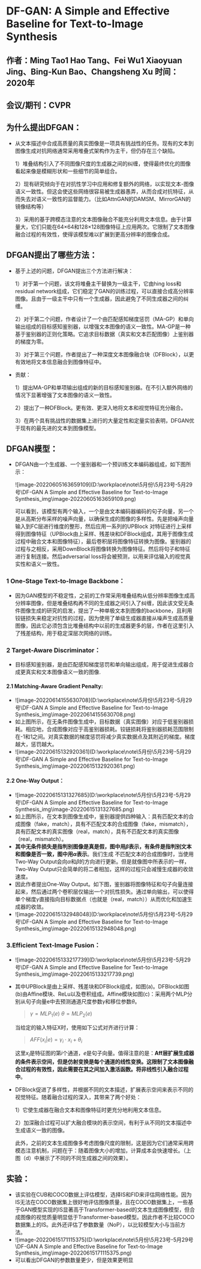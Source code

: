 # DF-GAN: A Simple and Effective Baseline for Text-to-Image Synthesis

## 作者：Ming Tao1 Hao Tang、Fei Wu1 Xiaoyuan Jing、Bing-Kun Bao、Changsheng Xu 时间：2020年

## 会议/期刊：CVPR

## 为什么提出DFGAN：

- 从文本描述中合成高质量的真实图像是一项具有挑战性的任务。现有的文本到图像生成对抗网络通常采用堆叠式架构作为主干，但仍存在三个缺陷。

  1）堆叠结构引入了不同图像尺度的生成器之间的纠缠，使得最终优化的图像看起来像是模糊形状和一些细节的简单组合。

  2）现有研究倾向于在对抗性学习中应用和修复额外的网络，以实现文本-图像语义一致性。但这会使这些网络很容易被生成器愚弄，从而合成对抗特征，从而失去对语义一致性的监督能力。（比如AttnGAN的DAMSM、MirrorGAN的镜像结构等）

  3）采用的基于跨模态注意的文本图像融合不能充分利用文本信息。由于计算量大，它们只能在64×64和128×128图像特征上应用两次。它限制了文本图像融合过程的有效性，使得该模型难以扩展到更高分辨率的图像合成。

## DFGAN提出了哪些方法：

- 基于上述的问题，DFGAN提出三个方法进行解决：

  1）对于第一个问题，该文将堆叠主干替换为一级主干，它由hing loss和residual network组成，它们稳定了GAN的训练过程，可以直接合成高分辨率图像。且由于一级主干中只有一个生成器，因此避免了不同生成器之间的纠缠。
  
  2）对于第二个问题，作者设计了一个由匹配感知梯度惩罚（MA-GP）和单向输出组成的目标感知鉴别器，以增强文本图像的语义一致性。MA-GP是一种基于鉴别器的正则化策略。它追求目标数据（真实和文本匹配图像）上鉴别器的梯度为零。
  
  3）对于第三个问题，作者提出了一种深度文本图像融合块（DFBlock），以更有效地将文本信息融合到图像特征中。

- 贡献：

  1）提出MA-GP和单项输出组成的新的目标感知鉴别器。在不引入额外网络的情况下显著增强了文本图像的语义一致性。

  2）提出了一种DFBlock。更有效、更深入地将文本和视觉特征充分融合。

  3）在两个具有挑战性的数据集上进行的大量定性和定量实验表明，DFGAN优于现有的最先进的文本到图像模型。

## DFGAN模型：

- DFGAN由一个生成器、一个鉴别器和一个预训练文本编码器组成，如下图所示：

  ![image-20220605163659109](D:\workplace\note\5月份\5月23号-5月29号\DF-GAN A Simple and Effective Baseline for Text-to-Image Synthesis_img\image-20220605163659109.png)

  可以看到，该模型有两个输入，一个是由文本编码器编码的句子向量，另一个是从高斯分布采样的噪声向量，以确保生成的图像的多样性。先是把噪声向量输入到FC层进行维度的整形，然后应用一系列的UPBlock 对特征进行上采样得到图像特征（UPBlock由上采样、残差块和DFBlock组成，其用于图像生成过程中融合文本和图像特征），最后卷积层将图像特征转换为图像。鉴别器的过程与之相反，采用DownBlock将图像转换为图像特征。然后将句子和特征进行复制连接。然后adversarial loss将会被预测，以用来评估输入的视觉真实性和语义一致性。

### 1 One-Stage Text-to-Image Backbone：

- 因为GAN模型的不稳定性，之前的工作常采用堆叠结构从低分辨率图像生成高分辨率图像，但是堆叠结构再不同的生成器之间引入了纠缠，因此该文受无条件图像生成的研究的启发，提出了一种单极文本到图像的backbone，且利用铰链损失来稳定对抗性的过程，因为使用了单级生成器直接从噪声生成高质量图像，因此它必须包含比堆叠结构中以前的生成器更多的层，作者在这里引入了残差结构，用于稳定深层次网络的训练。

### 2 Target-Aware Discriminator：

- 目标感知鉴别器，是由匹配感知梯度惩罚和单向输出组成，用于促进生成器合成更真实和文本图像语义一致的图像.

#### 2.1  Matching-Aware Gradient Penalty:

- ![image-20220614155630708](D:\workplace\note\5月份\5月23号-5月29号\DF-GAN A Simple and Effective Baseline for Text-to-Image Synthesis_img\image-20220614155630708.png)
- 如上图所示，在无条件图像生成中，目标数据（真实图像）对应于低鉴别器损耗。相应地，合成图像对应于高鉴别器损耗。铰链损耗将鉴别器损耗范围限制在-1和1之间。对真实数据的梯度惩罚将减少真实数据点及其附近的梯度。梯度越大，惩罚越大。
- ![image-20220615132920361](D:\workplace\note\5月份\5月23号-5月29号\DF-GAN A Simple and Effective Baseline for Text-to-Image Synthesis_img\image-20220615132920361.png)

#### 2.2 One-Way Output：

- ![image-20220615131327685](D:\workplace\note\5月份\5月23号-5月29号\DF-GAN A Simple and Effective Baseline for Text-to-Image Synthesis_img\image-20220615131327685.png)
- 如上图所示，在文本到图像生成中，鉴别器提供四种输入：具有匹配文本的合成图像（fake，match），具有不匹配文本的合成图像（fake，mismatch），具有匹配文本的真实图像（real，match），具有不匹配文本的真实图像（real，mismatch）。
- **其中无条件损失是指判别图像是真是假，图中用$\beta$表示，有条件是指判别文本和图像是否一致，图中用$\alpha$表示**。我们生成 不匹配文本的合成图像时，当使用Two-Way Output会向$\alpha$和$\beta$的方向进行更新。但是就像图中所表示的一样，Two-Way Output只会简单的将二者相加，这样的过程只会减慢生成器的收敛速度。
- 因此作者提出One-Way Output。如下图，鉴别器将图像特征和句子向量连接起来，然后通过两个卷积层仅输出一个对抗性损失。通过单向输出，可以使得单个梯度$\gamma$直接指向目标数据点（也就是（real，match））从而优化和加速生成器的收敛。
- ![image-20220615132948048](D:\workplace\note\5月份\5月23号-5月29号\DF-GAN A Simple and Effective Baseline for Text-to-Image Synthesis_img\image-20220615132948048.png)

### 3.Efficient Text-Image Fusion：

- ![image-20220615133217739](D:\workplace\note\5月份\5月23号-5月29号\DF-GAN A Simple and Effective Baseline for Text-to-Image Synthesis_img\image-20220615133217739.png)

- 其中UPBlock是由上采样、残差块和DFBlock组成，如图(a)。DFBlock如图(b)由Affine模块、ReLu以及卷积组成。Affine模块如图(c)：采用两个MLP分别从句子向量e中去预测通道尺度参数$\gamma$和移位参数$\theta$。

  > $\gamma=MLP_1(e)$  $\theta=MLP_2(e)$

  当给定的输入特征X时，使用如下公式对齐进行计算：

  > $AFF(x_i|e)=\gamma_i \cdot x_i + \theta_i$

  这里$x_i$是特征图的第$i$个通道，$e$是句子向量。值得注意的是：**Aff层扩展生成器的条件表示空间，但是仿射变换是每个通道的线性变换。这限制了文本图像融合过程的有效性，因此需要在其之间加入激活函数。将非线性引入融合过程中**。

- DFBlock促进了多样性，并根据不同的文本描述，扩展表示空间来表示不同的视觉特征。随着融合过程的深入，其带来了两个好处：

  1）它使生成器在融合文本和图像特征时更充分地利用文本信息。

  2）加深融合过程可以扩大融合模块的表示空间，有利于从不同的文本描述中生成语义一致的图像。

  此外，之前的文本生成图像多考虑图像尺度的限制，这是因为它们通常采用跨模态注意机制，问题在于：随着图像大小的增加，计算成本会快速增长。（上图（d）中展示了不同的不同生成器之间的效果）。

## 实验：

- 该实验在CUB和COCO数据上评估模型，选择IS和FID来评估网络性能。因为IS无法在COCO数据集上很好地评估图像质量，且在COCO数据集上，一些基于GAN模型实现的IS显著高于Transformer-based的文本生成图像模型，但合成图像的视觉质量明显低于Transformer-based模型。因此作者不比较COCO数据集上的IS。此外还评估了参数数量（NoP），以比较模型大小与当前方法。
- ![image-20220615171115375](D:\workplace\note\5月份\5月23号-5月29号\DF-GAN A Simple and Effective Baseline for Text-to-Image Synthesis_img\image-20220615171115375.png)
- 可以看出DFGAN的参数数量更少，但是效果更明显
